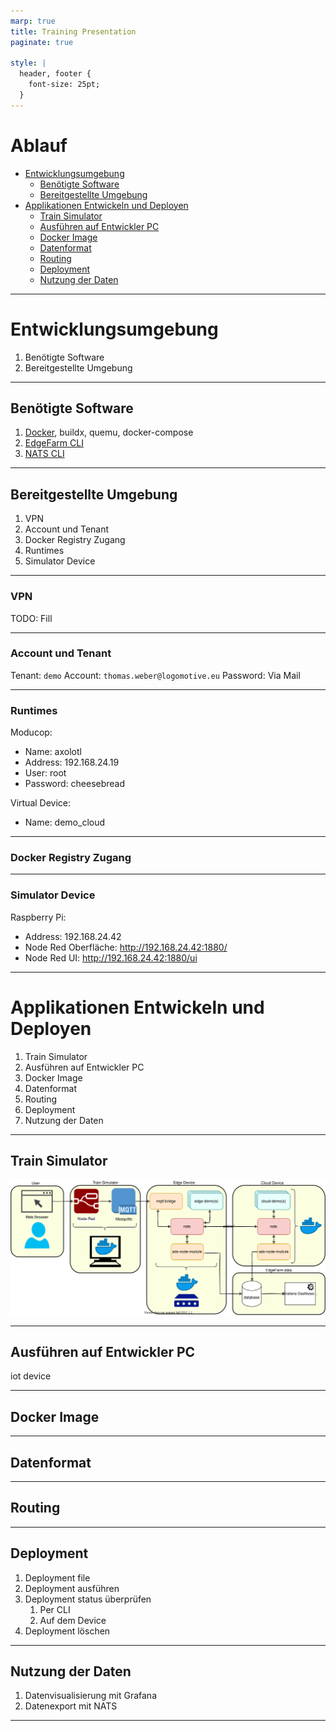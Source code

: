 ```yaml
---
marp: true
title: Training Presentation
paginate: true

style: |
  header, footer {
    font-size: 25pt;
  }
---
```



# Ablauf <!-- omit in toc -->
- [Entwicklungsumgebung](#entwicklungsumgebung)
  - [Benötigte Software](#benötigte-software)
  - [Bereitgestellte Umgebung](#bereitgestellte-umgebung)
- [Applikationen Entwickeln und Deployen](#applikationen-entwickeln-und-deployen)
  - [Train Simulator](#train-simulator)
  - [Ausführen auf Entwickler PC](#ausführen-auf-entwickler-pc)
  - [Docker Image](#docker-image)
  - [Datenformat](#datenformat)
  - [Routing](#routing)
  - [Deployment](#deployment)
  - [Nutzung der Daten](#nutzung-der-daten)

---

# Entwicklungsumgebung
1. Benötigte Software
2. Bereitgestellte Umgebung

---
<!-- header: Entwicklungsumgebung -->

## Benötigte Software
1. [Docker](https://docs.ci4rail.com/edgefarm/reference-manual/prerequisites/docker/), buildx, quemu, docker-compose
2. [EdgeFarm CLI](https://docs.ci4rail.com/edgefarm/reference-manual/prerequisites/edgefarm-cli/)
3. [NATS CLI](https://github.com/nats-io/natscli#installation) <!-- omit in toc -->

---

<!-- header: Entwicklungsumgebung -->

## Bereitgestellte Umgebung
1. VPN
2. Account und Tenant
3. Docker Registry Zugang
4. Runtimes
5. Simulator Device

---

<!-- header: Entwicklungsumgebung - Bereitgestellte Umgebung -->

### VPN <!-- omit in toc -->

TODO: Fill

---

### Account und Tenant <!-- omit in toc -->

Tenant: `demo`
Account: `thomas.weber@logomotive.eu`
Password: Via Mail

---

### Runtimes <!-- omit in toc -->

Moducop:
- Name:   axolotl
- Address: 192.168.24.19
- User: root
- Password: cheesebread

Virtual Device: 
- Name: demo_cloud

---

### Docker Registry Zugang <!-- omit in toc -->

---

### Simulator Device <!-- omit in toc -->

Raspberry Pi:
- Address: 192.168.24.42
- Node Red Oberfläche: http://192.168.24.42:1880/
- Node Red UI: http://192.168.24.42:1880/ui

---

<!-- header: "" -->

# Applikationen Entwickeln und Deployen
1. Train Simulator
2. Ausführen auf Entwickler PC
3. Docker Image
4. Datenformat
5. Routing
6. Deployment
7. Nutzung der Daten

---

<!-- header: Applikationen Entwickeln und Deployen -->

## Train Simulator
![-](images/demo-arch.svg)


---

## Ausführen auf Entwickler PC

iot device

---

## Docker Image

---

## Datenformat


---

## Routing

---

## Deployment 
1. Deployment file
2. Deployment ausführen
3. Deployment status überprüfen
   1. Per CLI
   2. Auf dem Device
4. Deployment löschen

---

## Nutzung der Daten
1. Datenvisualisierung mit Grafana
2. Datenexport mit NATS


--- 

